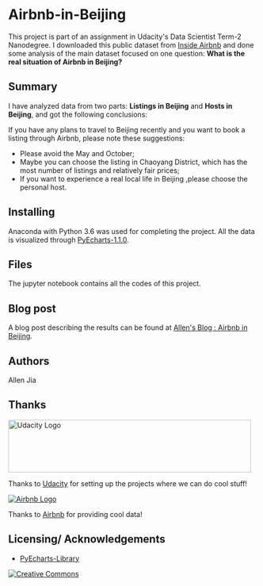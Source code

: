 # Airbnb-in-Beijing
This project is part of an assignment in Udacity's Data Scientist Term-2 Nanodegree. I downloaded this  public dataset from [Inside Airbnb](http://insideairbnb.com/)  and done some analysis of the main dataset focused on one question: **What is the real situation of Airbnb in Beijing?**

## Summary

 I have analyzed data from two parts: **Listings in Beijing** and **Hosts in Beijing**, and got the following conclusions:  

If you have any plans to travel to Beijing recently and you want to  book a listing through Airbnb, please note these suggestions:

- Please avoid the May and October;
- Maybe you can choose the listing in Chaoyang District, which has the most number of listings and relatively fair prices;
- If you want to experience a real local life in Beijing ,please choose the personal host.

## Installing

Anaconda with Python 3.6 was used for completing the project.  All the data is visualized through [PyEcharts-1.1.0](https://pyecharts.org/#/).

## Files

The jupyter notebook contains all the codes of this project.

## Blog post

A blog post describing the results can be found at [Allen's Blog : Airbnb in Beijing](https://www.capallen.top/2019/05/27/Airbnb-in-Beijing/).

## Authors

Allen Jia

## Thanks

<a href="https://eu.udacity.com/">
  <img src="https://eu.udacity.com/assets/iridium/images/core/header/udacity-wordmark.svg" alt="Udacity Logo" width="490" height="106">
</a>

Thanks to [Udacity](https://eu.udacity.com/) for setting up the projects where we can do cool stuff!

<a href="https://airbnb.com">
  <img src="https://botw-pd.s3.amazonaws.com/styles/logo-thumbnail/s3/102014/airbnb.png?itok=d2X_Ds1a" alt="Airbnb Logo">
</a>

Thanks to [Airbnb](https://airbnb.com) for providing cool data!

## Licensing/ Acknowledgements

- [PyEcharts-Library](https://pyecharts.org/#/)

<a rel="license" href="http://creativecommons.org/licenses/by-nc/4.0/"><img alt=" Creative Commons" style="border-width:0" src="https://i.creativecommons.org/l/by-nc/4.0/88x31.png" style="float:left" /></a>

